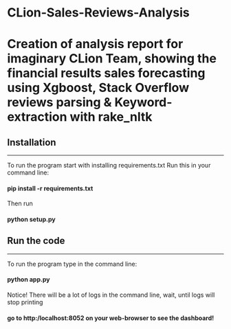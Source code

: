 # CLion-Sales-Reviews-Analysis
Creation of analysis report for imaginary CLion Team, showing the financial results sales forecasting using Xgboost, Stack Overflow reviews parsing &amp; Keyword-extraction with rake_nltk 
=================
## Installation
--------------
To run the program start with installing requirements.txt
Run this in your command line:
#### pip install -r requirements.txt

Then run 

#### python setup.py


## Run the code
---------------------
To run the program type in the command line:

#### python app.py

Notice! There will be a lot of logs in the command line, wait, until logs will stop printing

#### go to http:/localhost:8052 on your web-browser to see the dashboard!
